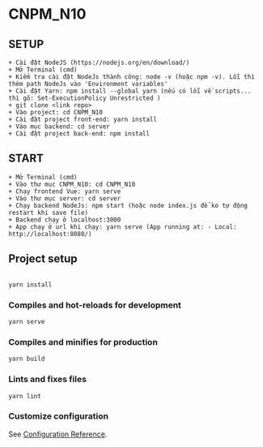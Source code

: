 # CNPM_N10

## SETUP
```
+ Cài đặt NodeJS (https://nodejs.org/en/download/) 
+ Mở Terminal (cmd)
+ Kiểm tra cài đặt NodeJs thành công: node -v (hoặc npm -v). Lỗi thì thêm path NodeJs vào 'Environment variables'
+ Cài đặt Yarn: npm install --global yarn (nếu có lỗi về scripts... thì gõ: Set-ExecutionPolicy Unrestricted )
+ git clone <link repo>
+ Vào project: cd CNPM_N10
+ Cài đặt project front-end: yarn install 
+ Vào mục backend: cd server 
+ Cài đặt project back-end: npm install 
```

## START
```
+ Mở Terminal (cmd)
+ Vào thư mục CNPM_N10: cd CNPM_N10
+ Chạy frontend Vue: yarn serve
+ Vào thư mục server: cd server
+ Chạy backend NodeJs: npm start (hoặc node index.js để ko tự động restart khi save file)
+ Backend chạy ở localhost:3000
+ App chạy ở url khi chạy: yarn serve (App running at: - Local:   http://localhost:8080/)
```

## Project setup
```

yarn install
```

### Compiles and hot-reloads for development
```
yarn serve
```

### Compiles and minifies for production
```
yarn build
```

### Lints and fixes files
```
yarn lint
```

### Customize configuration
See [Configuration Reference](https://cli.vuejs.org/config/).
